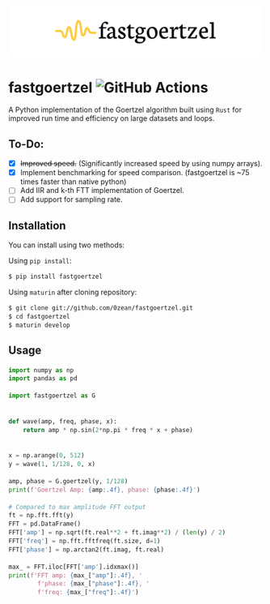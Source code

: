 ![fastgoertzel Logo](https://raw.githubusercontent.com/0zean/fastgoertzel/master/docs/_static/dark%20logo.png)

<!-- start here -->

fastgoertzel ![GitHub Actions](https://github.com/0zean/fastgoertzel/actions/workflows/CI.yml/badge.svg)
============

A Python implementation of the Goertzel algorithm built using `Rust` for improved run time and efficiency on large datasets and loops.


## To-Do:

- [x] ~~Improved speed.~~ (Significantly increased speed by using numpy arrays).
- [x] Implement benchmarking for speed comparison. (fastgoertzel is ~75 times faster than native python)
- [ ] Add IIR and k-th FTT implementation of Goertzel.
- [ ] Add support for sampling rate.

## Installation

You can install using two methods:

Using `pip install`:
```bash
$ pip install fastgoertzel
```

Using `maturin` after cloning repository:
```bash
$ git clone git://github.com/0zean/fastgoertzel.git
$ cd fastgoertzel
$ maturin develop
```

## Usage
```python
import numpy as np
import pandas as pd

import fastgoertzel as G


def wave(amp, freq, phase, x):
    return amp * np.sin(2*np.pi * freq * x + phase)


x = np.arange(0, 512)
y = wave(1, 1/128, 0, x)

amp, phase = G.goertzel(y, 1/128)
print(f'Goertzel Amp: {amp:.4f}, phase: {phase:.4f}')

# Compared to max amplitude FFT output 
ft = np.fft.fft(y)
FFT = pd.DataFrame()
FFT['amp'] = np.sqrt(ft.real**2 + ft.imag**2) / (len(y) / 2)
FFT['freq'] = np.fft.fftfreq(ft.size, d=1)
FFT['phase'] = np.arctan2(ft.imag, ft.real)

max_ = FFT.iloc[FFT['amp'].idxmax()]
print(f'FFT amp: {max_["amp"]:.4f}, '
        f'phase: {max_["phase"]:.4f}, '
        f'freq: {max_["freq"]:.4f}')

```
